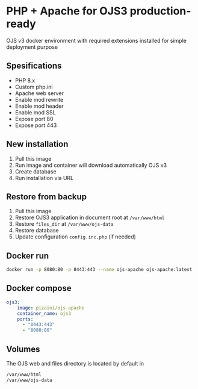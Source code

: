# PHP + Apache for OJS3 production-ready
OJS v3 docker environment with required extensions installed for simple deployment purpose

## Spesifications
* PHP 8.x
* Custom php.ini
* Apache web server
* Enable mod rewrite
* Enable mod header
* Enable mod SSL
* Expose port 80
* Expose port 443

## New installation
1. Pull this image
2. Run image and container will download automatically OJS v3
3. Create database
4. Run installation via URL

## Restore from backup
1. Pull this image
2. Restore OJS3 application in document root at `/var/www/html`
3. Restore `files_dir` at `/var/www/ojs-data`
4. Restore database
5. Update configuration `config.inc.php` (if needed)

## Docker run
```bash
docker run -p 8080:80 -p 8443:443 --name ojs-apache ojs-apache:latest
```

## Docker compose
```yaml
ojs3:
    image: pizaini/ojs-apache
    container_name: ojs3
    ports:
      - "8443:443"
      - "8080:80"
```

## Volumes
The OJS web and files directory is located by default in
```bash
/var/www/html
/var/www/ojs-data
```